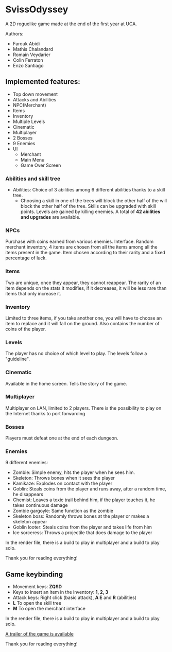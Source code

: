 # SvissOdyssey

A 2D roguelike game made at the end of the first year at UCA.

Authors: 
- Farouk Abidi
- Mathis Chalandard
- Romain Veydarier
- Colin Ferraton
- Enzo Santiago

## Implemented features: 
- Top down movement 
- Attacks and Abilities 
- NPC(Merchant)
- Items
- Inventory
- Multiple Levels
- Cinematic
- Multiplayer
- 2 Bosses
- 9 Enemies
- UI
  - Merchant
  - Main Menu
  - Game Over Screen

### Abilities and skill tree

- Abilities: Choice of 3 abilities among 6 different abilities thanks to a skill tree. 
  -  Choosing a skill in one of the trees will block the other half of the will block the other half of the tree. Skills can be upgraded with skill points. Levels are gained by killing enemies. 
  A total of **42 abilities and upgrades** are available.

### NPCs

Purchase with coins earned from various enemies. Interface. Random merchant inventory, 4 items are chosen from all the items 
among all the items present in the game. Item chosen according to their rarity and a fixed percentage of luck.

### Items

Two are unique, once they appear, they cannot reappear. The rarity of an item depends on the stats it modifies, if it decreases, it will be less rare than items that only increase it.

### Inventory

Limited to three items, if you take another one, you will have to choose an item to replace and it will fall on the ground. Also contains the number of coins of the player.

### Levels

The player has no choice of which level to play. The levels follow a "guideline".

### Cinematic

Available in the home screen. Tells the story of the game.

### Multiplayer

Multiplayer on LAN, limited to 2 players. There is the possibility to play on the Internet thanks to port forwarding

### Bosses

Players must defeat one at the end of each dungeon.

### Enemies
9 different enemies:
- Zombie: Simple enemy, hits the player when he sees him.
- Skeleton: Throws bones when it sees the player
- Kamikaze: Explodes on contact with the player
- Goblin: Steals coins from the player and runs away, after a random time, he disappears
- Chemist: Leaves a toxic trail behind him, if the player touches it, he takes continuous damage
- Zombie gargoyle: Same function as the zombie
- Skeleton boss: Randomly throws bones at the player or makes a skeleton appear
- Goblin looter: Steals coins from the player and takes life from him
- Ice sorceress: Throws a projectile that does damage to the player

In the render file, there is a build to play in multiplayer and a build to play solo.

Thank you for reading everything!


## Game keybinding

- Movement keys: **ZQSD**
- Keys to insert an item in the inventory: **1, 2, 3**
- Attack keys: Right click (basic attack), **A E** and **R** (abilities)
- **L** To open the skill tree
- **M** To open the merchant interface  

In the render file, there is a build to play in multiplayer and a build to play solo.

[A trailer of the game is available](https://www.youtube.com/watch?v=qsO4ZWtIBog)

Thank you for reading everything!